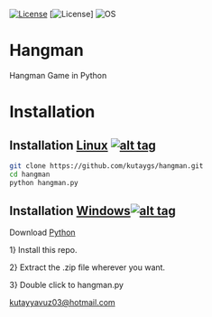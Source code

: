[![License](https://img.shields.io/badge/License-MIT-blue.svg?style=flat-square)](https://github.com/kutaygs/hangman/blob/master/LICENSE) 
[![License](https://img.shields.io/codecov/c/github/codecov/example-python.svg?maxAge=2592000)]
![OS](https://img.shields.io/badge/Tested%20On-Linux%20||%20Windows%20-yellowgreen.svg?style=flat-square)

# Hangman
Hangman Game in Python

# Installation

## Installation [Linux](https://wikipedia.org/wiki/Linux) [![alt tag](http://icons.iconarchive.com/icons/dakirby309/simply-styled/32/OS-Linux-icon.png)](https://fr.wikipedia.org/wiki/Linux)

```bash
git clone https://github.com/kutaygs/hangman.git
cd hangman
python hangman.py
```


## Installation [Windows](https://wikipedia.org/wiki/Microsoft_Windows)[![alt tag](http://icons.iconarchive.com/icons/yootheme/social-bookmark/32/social-windows-button-icon.png)](https://fr.wikipedia.org/wiki/Microsoft_Windows)


Download [Python](https://www.python.org/downloads/release/python-2714/)

1} Install this repo.



2} Extract the .zip file wherever you want.



3} Double click to hangman.py

kutayyavuz03@hotmail.com


